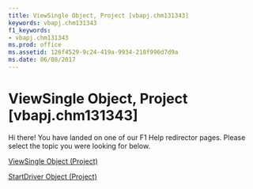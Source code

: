 ```yaml
---
title: ViewSingle Object, Project [vbapj.chm131343]
keywords: vbapj.chm131343
f1_keywords:
- vbapj.chm131343
ms.prod: office
ms.assetid: 126f4529-9c24-419a-9934-218f996d7d9a
ms.date: 06/08/2017
---
```



# ViewSingle Object, Project [vbapj.chm131343]

Hi there! You have landed on one of our F1 Help redirector pages. Please select the topic you were looking for below.

[ViewSingle Object (Project)](http://msdn.microsoft.com/library/41a36448-df16-3ad4-ec98-1dba0b3f8aef%28Office.15%29.aspx)

[StartDriver Object (Project)](http://msdn.microsoft.com/library/4df2c386-a31e-faea-e286-d510f11cca57%28Office.15%29.aspx)


